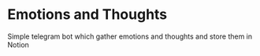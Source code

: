 # Emotions and Thoughts 

Simple telegram bot which gather emotions and thoughts and store them in Notion 
